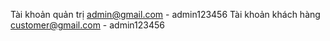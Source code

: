 Tài khoản quản trị
admin@gmail.com - admin123456
Tài khoản khách hàng
customer@gmail.com - admin123456
